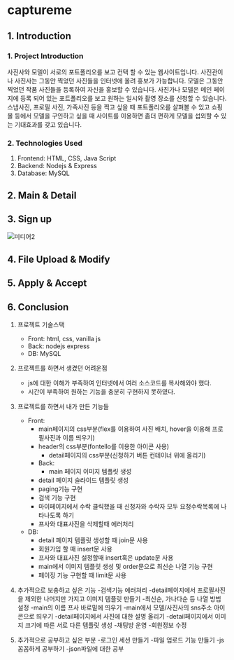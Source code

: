 # captureme

## 1. Introduction

### 1. Project Introduction
사진사와 모델이 서로의 포트폴리오를 보고 컨택 할 수 있는 웹사이트입니다. 사진관이나 사진사는 그동안 찍었던 사진들을 인터넷에 올려 홍보가 가능합니다. 모델은 그동안 찍었던 작품 사진들을 등록하여 자신을 홍보할 수 있습니다. 사진가나 모델은 메인 페이지에 등록 되어 있는 포트폴리오를 보고 원하는 일시와 촬영 장소를 신청할 수 있습니다. 스냅사진, 프로필 사진, 가족사진 등을 찍고 싶을 때 포트폴리오를 살펴볼 수 있고 쇼핑몰 등에서 모델을 구인하고 싶을 때 사이트를 이용하면 좀더 편하게 모델을 섭외할 수 있는 기대효과를 갖고 있습니다.

### 2. Technologies Used
1. Frontend: HTML, CSS, Java Script
2. Backend: Nodejs & Express
3. Database: MySQL

## 2. Main & Detail

## 3. Sign up
![미디어2](https://user-images.githubusercontent.com/59614918/127020663-4a21c3a6-110f-4358-9a39-71fe8a453290.gif)
## 4. File Upload & Modify

## 5. Apply & Accept

## 6. Conclusion

1. 프로젝트 기술스택
    - Front: html, css, vanilla js
    - Back: nodejs express
    - DB: MySQL

2. 프로젝트를 하면서 생겼던 어려운점
    - js에 대한 이해가 부족하여 인터넷에서 여러 소스코드를 복사해와야 했다.
    - 시간이 부족하여 원하는 기능을 충분히 구현하지 못하였다.

3. 프로젝트를 하면서 내가 만든 기능들
	- Front:
		- main페이지의 css부분(flex를 이용하여 사진 배치, hover을 이용해 프로필사진과 이름 띄우기)
		- header의 css부분(fontello를 이용한 아이콘 사용)
    		- detail페이지의 css부분(신청하기 버튼 컨테이너 위에 올리기)
    	- Back:
    		- main 페이지 이미지 템플릿 생성
	 	- detail 페이지 슬라이드 템플릿 생성
		- paging기능 구현
		- 검색 기능 구현
		- 마이페이지에서 수락 클릭했을 때 신청자와 수락자 모두 요청수락목록에 나타나도록 하기
		- 프사와 대표사진을 삭제할때 에러처리
	- DB:
		- detail 페이지 템플릿 생성할 때 join문 사용
		- 회원가입 할 때 insert문 사용
		- 프사와 대표사진 설정할때 insert혹은 update문 사용
		- main에서 이미지 템플릿 생성 및 order문으로 최신순 나열 기능 구현
		- 페이징 기능 구현할 때 limit문 사용

4. 추가적으로 보충하고 싶은 기능
    -검색기능 에러처리
    -detail페이지에서 프로필사진을 제외한 나머지만 가지고 이미지 템플릿 만들기
    -최신순, 가나다순 등 나열 방법 설정
    -main의 이름 프사 바로밑에 띄우기
    -main에서 모델/사진사의 sns주소 아이콘으로 띄우기
    -detail페이지에서 사진에 대한 설명 올리기
    -detail페이지에서 이미지 크기에 따른 서로 다른 템플릿 생성
    -채팅방 운영
    -회원정보 수정

5. 추가적으로 공부하고 싶은 부분
    -로그인 세션 만들기
    -파일 업로드 기능 만들기
    -js 꼼꼼하게 공부하기
    -json파일에 대한 공부

